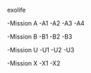 exolife

-Mission A
	-A1
	-A2
	-A3
	-A4

-Mission B
	-B1
	-B2
	-B3

-Mission U
	-U1
	-U2
	-U3

-Mission X
	-X1
	-X2